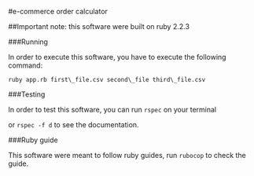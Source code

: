 #e-commerce order calculator

##Important note: this software were built on ruby 2.2.3

###Running

In order to execute this software, you have to execute the following command:
```
ruby app.rb first\_file.csv second\_file third\_file.csv
```

###Testing

In order to test this software, you can run `rspec` on your terminal

or `rspec -f d` to see the documentation.

###Ruby guide

This software were meant to follow ruby guides, run `rubocop` to check the guide.